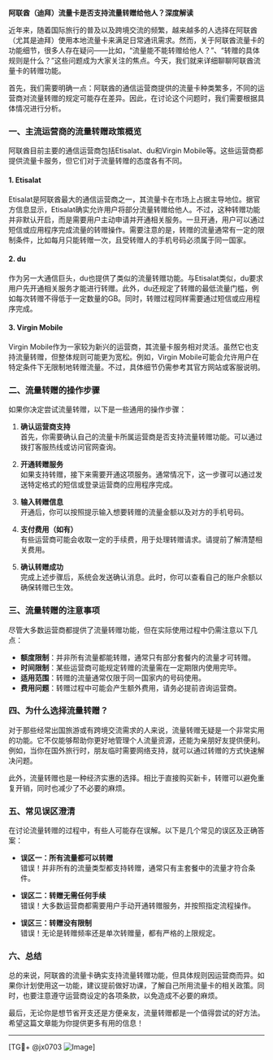 **阿联酋（迪拜）流量卡是否支持流量转赠给他人？深度解读**

近年来，随着国际旅行的普及以及跨境交流的频繁，越来越多的人选择在阿联酋（尤其是迪拜）使用本地流量卡来满足日常通讯需求。然而，关于阿联酋流量卡的功能细节，很多人存在疑问——比如，“流量能不能转赠给他人？”、“转赠的具体规则是什么？”这些问题成为大家关注的焦点。今天，我们就来详细聊聊阿联酋流量卡的转赠功能。

首先，我们需要明确一点：阿联酋的通信运营商提供的流量卡种类繁多，不同的运营商对流量转赠的规定可能存在差异。因此，在讨论这个问题时，我们需要根据具体情况进行分析。

### **一、主流运营商的流量转赠政策概览**

阿联酋目前主要的通信运营商包括Etisalat、du和Virgin Mobile等。这些运营商都提供流量卡服务，但它们对于流量转赠的态度各有不同。

#### **1. Etisalat**
Etisalat是阿联酋最大的通信运营商之一，其流量卡在市场上占据主导地位。据官方信息显示，Etisalat确实允许用户将部分流量转赠给他人。不过，这种转赠功能并非默认开启，而是需要用户主动申请并开通相关服务。一旦开通，用户可以通过短信或应用程序完成流量的转赠操作。需要注意的是，转赠的流量通常有一定的限制条件，比如每月只能转赠一次，且受转赠人的手机号码必须属于同一国家。

#### **2. du**
作为另一大通信巨头，du也提供了类似的流量转赠功能。与Etisalat类似，du要求用户先开通相关服务才能进行转赠。此外，du还规定了转赠的最低流量门槛，例如每次转赠不得低于一定数量的GB。同时，转赠过程同样需要通过短信或应用程序完成。

#### **3. Virgin Mobile**
Virgin Mobile作为一家较为新兴的运营商，其流量卡服务相对灵活。虽然它也支持流量转赠，但整体规则可能更为宽松。例如，Virgin Mobile可能会允许用户在特定条件下无限制地转赠流量。不过，具体细节仍需参考其官方网站或客服说明。

### **二、流量转赠的操作步骤**

如果你决定尝试流量转赠，以下是一些通用的操作步骤：

1. **确认运营商支持**  
   首先，你需要确认自己的流量卡所属运营商是否支持流量转赠功能。可以通过拨打客服热线或访问官网查询。

2. **开通转赠服务**  
   如果支持转赠，接下来需要开通这项服务。通常情况下，这一步骤可以通过发送特定格式的短信或登录运营商的应用程序完成。

3. **输入转赠信息**  
   开通后，你可以按照提示输入想要转赠的流量金额以及对方的手机号码。

4. **支付费用（如有）**  
   有些运营商可能会收取一定的手续费，用于处理转赠请求。请提前了解清楚相关费用。

5. **确认转赠成功**  
   完成上述步骤后，系统会发送确认消息。此时，你可以查看自己的账户余额以确保转赠已生效。

### **三、流量转赠的注意事项**

尽管大多数运营商都提供了流量转赠功能，但在实际使用过程中仍需注意以下几点：

- **额度限制**：并非所有流量都能转赠，通常只有部分套餐内的流量才可转赠。
- **时间限制**：某些运营商可能规定转赠的流量需在一定期限内使用完毕。
- **适用范围**：转赠的流量通常仅限于同一国家内的号码使用。
- **费用问题**：转赠过程中可能会产生额外费用，请务必提前咨询运营商。

### **四、为什么选择流量转赠？**

对于那些经常出国旅游或有跨境交流需求的人来说，流量转赠无疑是一个非常实用的功能。它不仅能够帮助你更好地管理个人流量资源，还能为亲朋好友提供便利。例如，当你在国外旅行时，朋友临时需要网络支持，就可以通过转赠的方式快速解决问题。

此外，流量转赠也是一种经济实惠的选择。相比于直接购买新卡，转赠可以避免重复开销，同时也减少了不必要的麻烦。

### **五、常见误区澄清**

在讨论流量转赠的过程中，有些人可能存在误解。以下是几个常见的误区及正确答案：

- **误区一：所有流量都可以转赠**  
  错误！并非所有的流量类型都支持转赠，通常只有主套餐中的流量才符合条件。

- **误区二：转赠无需任何手续**  
  错误！大多数运营商都需要用户手动开通转赠服务，并按照指定流程操作。

- **误区三：转赠没有限制**  
  错误！无论是转赠频率还是单次转赠量，都有严格的上限规定。

### **六、总结**

总的来说，阿联酋的流量卡确实支持流量转赠功能，但具体规则因运营商而异。如果你计划使用这一功能，建议提前做好功课，了解自己所用流量卡的相关政策。同时，也要注意遵守运营商设定的各项条款，以免造成不必要的麻烦。

最后，无论你是想节省开支还是方便亲友，流量转赠都是一个值得尝试的好方法。希望这篇文章能为你提供更多有用的信息！

---

[TG💪+ @jx0703 ![Image](https://github.com/user-attachments/assets/dbca1d08-cadb-493c-b0ec-ad6f7a83f270)]